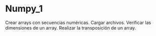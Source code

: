 # Numpy_1
Crear arrays con secuencias numéricas.
Cargar archivos.
Verificar las dimensiones de un array.
Realizar la transposición de un array.
